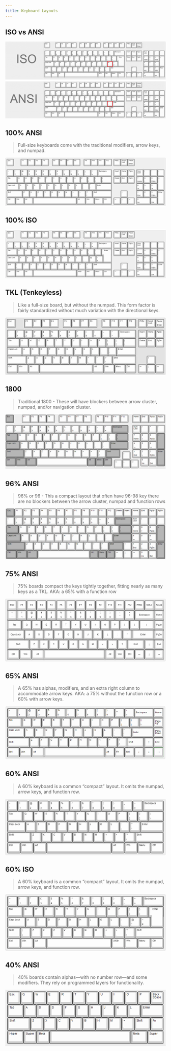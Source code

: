 ```yaml
---
title: Keyboard Layouts
---
```


## ISO vs ANSI
![ISO vs ANSI](ISO-ANSI.png)

## 100% ANSI
> Full-size keyboards come with the traditional modifiers, arrow keys, and numpad.

![ANSI Layout](ANSI104.jpg)

## 100% ISO
![ISO Layout](ISO105.jpg)

## TKL (Tenkeyless)
> Like a full-size board, but without the numpad. This form factor is fairly standardized without much variation with the directional keys.

![TKL Layout](TKL.png)

## 1800
> Traditional 1800 - These will have blockers between arrow cluster, numpad, and/or navigation cluster.

![1800 Layout](1800.png)

## 96% ANSI
> 96% or 96 - This a compact layout that often have 96-98 key there are no blockers between the arrow cluster, numpad and function rows

![96% ANSI Layout](96ANSI.png)

## 75% ANSI
> 75% boards compact the keys tightly together, fitting nearly as many keys as a TKL.
> AKA: a 65% with a function row

![75% ANSI Layout](ANSI75.png)

## 65% ANSI
> A 65% has alphas, modifiers, and an extra right column to accommodate arrow keys. 
> AKA: a 75% without the function row or a 60% with arrow keys.

![65% ANSI Layout](ANSI65.png)

## 60% ANSI
>A 60% keyboard is a common “compact” layout. It omits the numpad, arrow keys, and function row.

![60% ANSI Layout](ANSI60.jpg)

## 60% ISO
> A 60% keyboard is a common “compact” layout. It omits the numpad, arrow keys, and function row.

![60% ISO Layout](ISO60.jpg)

## 40% ANSI
> 40% boards contain alphas—with no number row—and some modifiers. They rely on programmed layers for functionality.

![40% ANSI Layout](ANSI40.png)
